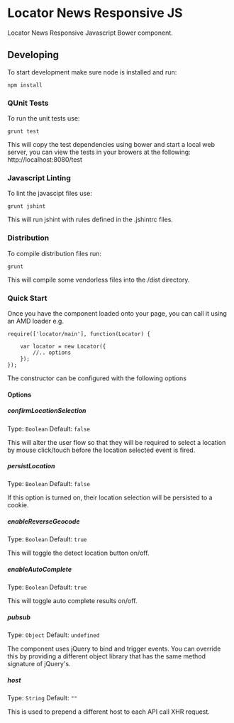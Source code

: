 Locator News Responsive JS
==========================

Locator News Responsive Javascript Bower component.


Developing
----------

To start development make sure node is installed and run:

    npm install


### QUnit Tests

To run the unit tests use:

    grunt test

This will copy the test dependencies using bower and start a local
web server, you can view the tests in your browers at the following:
http://localhost:8080/test


### Javascript Linting

To lint the javascipt files use:

    grunt jshint

This will run jshint with rules defined in the .jshintrc files.


### Distribution

To compile distribution files run:

    grunt

This will compile some vendorless files into the /dist directory.


### Quick Start

Once you have the component loaded onto your page, you can call it using an
AMD loader e.g.

    require(['locator/main'], function(Locator) {

        var locator = new Locator({
            //.. options
        });
    });

The constructor can be configured with the following options

#### Options

##### confirmLocationSelection
Type: `Boolean`
Default: `false`

This will alter the user flow so that they will be required to select a location
by mouse click/touch before the location selected event is fired.

##### persistLocation
Type: `Boolean`
Default: `false`

If this option is turned on, their location selection will be persisted to a
cookie.

##### enableReverseGeocode
Type: `Boolean`
Default: `true`

This will toggle the detect location button on/off.

##### enableAutoComplete
Type: `Boolean`
Default: `true`

This will toggle auto complete results on/off.

##### pubsub
Type: `Object`
Default: `undefined`

The component uses jQuery to bind and trigger events. You can override this by
providing a different object library that has the same method signature of
jQuery's.

##### host
Type: `String`
Default: `""`

This is used to prepend a different host to each API call XHR request.